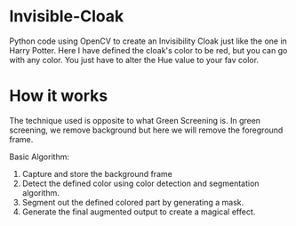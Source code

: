 # Invisible-Cloak

Python code using OpenCV to create an Invisibility Cloak just like the one in Harry Potter.
Here I have defined the cloak's color to be red, but you can go with any color. You just have to alter the Hue value to your fav color.

# How it works
The technique used is opposite to what Green Screening is. In green screening, we remove background but here we will remove the foreground frame.

Basic Algorithm:

1. Capture and store the background frame
2. Detect the defined color using color detection and segmentation algorithm.
3. Segment out the defined colored part by generating a mask.
4. Generate the final augmented output to create a magical effect.
